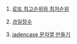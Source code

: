 1. [로또 최고순위와 최저순위](https://school.programmers.co.kr/learn/courses/30/lessons/77484)

2. [과일장수](https://school.programmers.co.kr/learn/courses/30/lessons/135808)

3. [jadencase 문자열 만들기](https://school.programmers.co.kr/learn/courses/30/lessons/12951)
